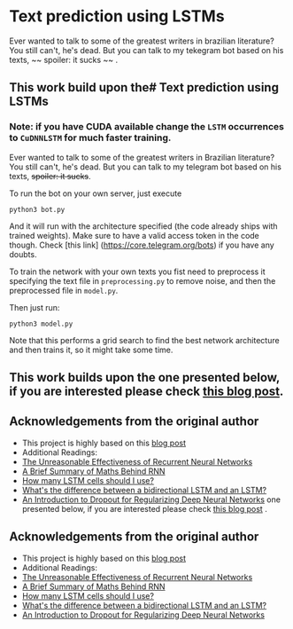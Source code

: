 # Text prediction using LSTMs

Ever wanted to talk to some of the greatest writers in brazilian literature? You still can't, he's dead. But you can talk to my tekegram bot based on his texts, ~~ spoiler: it sucks ~~ .

## This work build upon the# Text prediction using LSTMs

### Note: if you have CUDA available change the `LSTM` occurrences to `CuDNNLSTM` for much faster training.

Ever wanted to talk to some of the greatest writers in Brazilian literature? You still can't, he's dead. But you can talk to my telegram bot based on his texts, ~~spoiler: it sucks~~.

To run the bot on your own server, just execute 

    python3 bot.py

And it will run with the architecture specified (the code already ships with trained weights). Make sure to have a valid access token in the code though. Check [this link] (https://core.telegram.org/bots) if you have any doubts.

To train the network with your own texts you fist need to preprocess it specifying the text file in `preprocessing.py` to remove noise, and then the preprocessed file in `model.py`.

Then just run:

    python3 model.py

Note that this performs a grid search to find the best network architecture and then trains it, so it might take some time.

## This work builds upon the one presented below, if you are interested please check [this blog post](https://medium.com/towards-artificial-intelligence/sentence-prediction-using-word-level-lstm-text-generator-language-modeling-using-rnn-a80c4cda5b40).


## Acknowledgements from the original author
* This project is highly based on this [blog post](http://colah.github.io/posts/2015-08-Understanding-LSTMs/) 
* Additional Readings: 
* [The Unreasonable Effectiveness of Recurrent Neural Networks](http://karpathy.github.io/2015/05/21/rnn-effectiveness/)
* [A Brief Summary of Maths Behind RNN ](https://medium.com/towards-artificial-intelligence/a-brief-summary-of-maths-behind-rnn-recurrent-neural-networks-b71bbc183ff)
* [How many LSTM cells should I use?
](https://datascience.stackexchange.com/questions/16350/how-many-lstm-cells-should-i-use/18049)
* [What's the difference between a bidirectional LSTM and an LSTM?
](https://stackoverflow.com/questions/43035827/whats-the-difference-between-a-bidirectional-lstm-and-an-lstm)
* [An Introduction to Dropout for Regularizing Deep Neural Networks](https://medium.com/towards-artificial-intelligence/an-introduction-to-dropout-for-regularizing-deep-neural-networks-4e0826c10395)
 one presented below, if you are interested please check [this blog post](https://medium.com/towards-artificial-intelligence/sentence-prediction-using-word-level-lstm-text-generator-language-modeling-using-rnn-a80c4cda5b40) .


## Acknowledgements from the original author
* This project is highly based on this [blog post](http://colah.github.io/posts/2015-08-Understanding-LSTMs/) 
* Additional Readings: 
* [The Unreasonable Effectiveness of Recurrent Neural Networks](http://karpathy.github.io/2015/05/21/rnn-effectiveness/)
* [A Brief Summary of Maths Behind RNN ](https://medium.com/towards-artificial-intelligence/a-brief-summary-of-maths-behind-rnn-recurrent-neural-networks-b71bbc183ff)
* [How many LSTM cells should I use?
](https://datascience.stackexchange.com/questions/16350/how-many-lstm-cells-should-i-use/18049)
* [What's the difference between a bidirectional LSTM and an LSTM?
](https://stackoverflow.com/questions/43035827/whats-the-difference-between-a-bidirectional-lstm-and-an-lstm)
* [An Introduction to Dropout for Regularizing Deep Neural Networks](https://medium.com/towards-artificial-intelligence/an-introduction-to-dropout-for-regularizing-deep-neural-networks-4e0826c10395)
